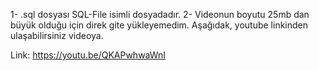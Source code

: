 1- .sql dosyası SQL-File isimli dosyadadır.
2- Videonun boyutu 25mb dan büyük olduğu için direk gite yükleyemedim. Aşağıdak, youtube linkinden ulaşabilirsiniz videoya.

Link: https://youtu.be/QKAPwhwaWnI
